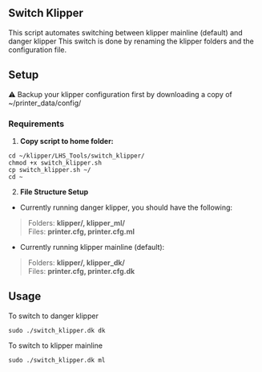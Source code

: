## Switch Klipper


This script automates switching between klipper mainline (default) and danger klipper
This switch is done by renaming the klipper folders and the configuration file.  


## Setup

:warning: Backup your klipper configuration first by downloading a copy of ~/printer_data/config/ 


### Requirements

1. **Copy script to home folder:**

```
cd ~/klipper/LHS_Tools/switch_klipper/
chmod +x switch_klipper.sh
cp switch_klipper.sh ~/
cd ~
```

2. **File Structure Setup**



* Currently running danger klipper, you should have the following:  

> Folders: **klipper/, klipper_ml/**  
> Files: **printer.cfg, printer.cfg.ml**  


* Currently running klipper mainline (default):  

> Folders: **klipper/, klipper_dk/**  
> Files: **printer.cfg, printer.cfg.dk**  

## Usage

To switch to danger klipper

```
sudo ./switch_klipper.dk dk
```

To switch to klipper mainline

```
sudo ./switch_klipper.dk ml
```
<br>